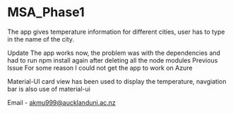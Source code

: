 # MSA_Phase1

The app gives temperature information for different cities, user has to type in the name of the city. 

Update
The app works now, the problem was with the dependencies and had to run npm install again after deleting all the node modules
Previous Issue
For some reason I could not get the app to work on Azure

Material-UI card view has been used to display the temperature, navgiation bar is also use of material-ui

Email - akmu999@aucklanduni.ac.nz
